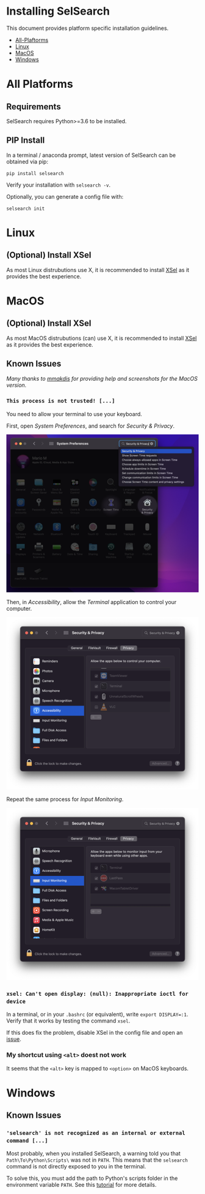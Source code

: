 # Installing SelSearch

This document provides platform specific installation guidelines.

- [All-Plaftorms](#all-platforms)
- [Linux](#linux)
- [MacOS](#macos)
- [Windows](#windows)

# All Platforms

## Requirements

SelSearch requires Python>=3.6 to be installed.

## PIP Install

In a terminal / anaconda prompt, latest version of SelSearch can be obtained via pip:

```
pip install selsearch
```

Verify your installation with `selsearch -v`.

Optionally, you can generate a config file with:

```
selsearch init
```

# Linux

## (Optional) Install XSel

As most Linux distrubutions use X, it is recommended to install [XSel](http://www.kfish.org/software/xsel/#download) as it provides the best experience.

# MacOS

## (Optional) Install XSel

As most MacOS distrubutions (can) use X, it is recommended to install [XSel](https://formulae.brew.sh/formula/xsel) as it provides the best experience.

## Known Issues

*Many thanks to [mmakdis](https://github.com/mmakdis) for providing help and screenshots for the MacOS version.*

### `This process is not trusted! [...]`

You need to allow your terminal to use your keyboard.

First, open *System Preferences*, and search for *Security & Privacy*.

![](static/macos/not-trusted-1.png)

Then, in *Accessibility*, allow the *Terminal* application to control your computer.

![](static/macos/not-trusted-2.png)

Repeat the same process for *Input Monitoring*.

![](static/macos/not-trusted-3.png)

### `xsel: Can't open display: (null): Inappropriate ioctl for device`

In a terminal, or in your `.bashrc` (or equivalent), write `export DISPLAY=:1`.
Verify that it works by testing the command `xsel`.

If this does fix the problem, disable XSel in the config file and open an [issue](https://github.com/jeertmans/selsearch/issues).

### My shortcut using `<alt>` doest not work

It seems that the `<alt>` key is mapped to `<option>` on MacOS keyboards.

# Windows

## Known Issues

### `'selsearch' is not recognized as an internal or external command [...]`

Most probably, when you installed SelSearch, a warning told you that `Path\To\Python\Scripts\` was not in `PATH`.
This means that the `selsearch` command is not directly exposed to you in the terminal.

To solve this, you must add the path to Python's scripts folder in the environment variable `PATH`. See this [tutorial](https://datatofish.com/add-python-to-windows-path/) for more details.
